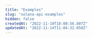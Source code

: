 ```yaml
---
title: "Examples"
slug: "solana-api-examples"
hidden: false
createdAt: "2022-11-10T18:00:56.807Z"
updatedAt: "2022-11-14T11:04:32.058Z"
---
```

